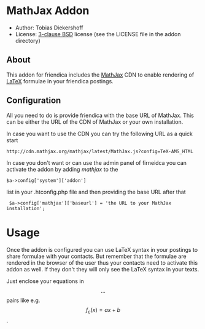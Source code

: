 MathJax Addon
=============

* Author: Tobias Diekershoff
* License: [3-clause BSD](http://opensource.org/licenses/BSD-3-Clause) license
  (see the LICENSE file in the addon directory)

About
-----

This addon for friendica includes the [MathJax][1] CDN to enable rendering of
[LaTeX][2] formulae in your friendica postings.

Configuration
-------------
All you need to do is provide friendica with the base URL of MathJax. This can
be either the URL of the CDN of MathJax or your own installation.

In case you want to use the CDN you can try the following URL as a quick start

	http://cdn.mathjax.org/mathjax/latest/MathJax.js?config=TeX-AMS_HTML

In case you don't want or can use the admin panel of firneidca you can activate
the addon by adding _mathjax_ to the 

	$a->config['system']['addon']

list in your .htconfig.php file and then providing the base URL after that

	 $a->config['mathjax']['baseurl'] = 'the URL to your MathJax installation';

Usage
=====

Once the addon is configured you can use LaTeX syntax in your postings to share
formulae with your contacts. But remember that the formulae are rendered in the
browser of the user thus your contacts need to activate this addon as well. If
they don't they will only see the LaTeX syntax in your texts.

Just enclose your equations in $$...$$ pairs like e.g. $$f_c(x)=ax+b$$.

[1]: http://www.mathjax.org/
[2]: https://en.wikipedia.org/wiki/LaTeX
